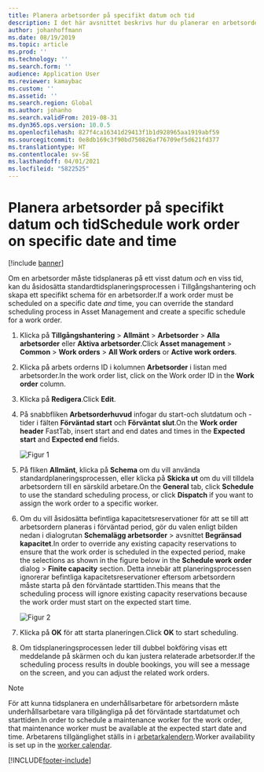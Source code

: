 ```yaml
---
title: Planera arbetsorder på specifikt datum och tid
description: I det här avsnittet beskrivs hur du planerar en arbetsorder på ett visst datum och tid i Tillgångshantering.
author: johanhoffmann
ms.date: 08/19/2019
ms.topic: article
ms.prod: ''
ms.technology: ''
ms.search.form: ''
audience: Application User
ms.reviewer: kamaybac
ms.custom: ''
ms.assetid: ''
ms.search.region: Global
ms.author: johanho
ms.search.validFrom: 2019-08-31
ms.dyn365.ops.version: 10.0.5
ms.openlocfilehash: 827f4ca16341d29413f1b1d928965aa1919abf59
ms.sourcegitcommit: 0e8db169c3f90bd750826af76709ef5d621fd377
ms.translationtype: HT
ms.contentlocale: sv-SE
ms.lasthandoff: 04/01/2021
ms.locfileid: "5822525"
---
```

# <a name="schedule-work-order-on-specific-date-and-time"></a><span data-ttu-id="8b7be-103">Planera arbetsorder på specifikt datum och tid</span><span class="sxs-lookup"><span data-stu-id="8b7be-103">Schedule work order on specific date and time</span></span>

[!include [banner](../../includes/banner.md)]

 

<span data-ttu-id="8b7be-104">Om en arbetsorder måste tidsplaneras på ett visst datum *och* en viss tid, kan du åsidosätta standardtidsplaneringsprocessen i Tillgångshantering och skapa ett specifikt schema för en arbetsorder.</span><span class="sxs-lookup"><span data-stu-id="8b7be-104">If a work order must be scheduled on a specific date *and* time, you can override the standard scheduling process in Asset Management and create a specific schedule for a work order.</span></span>

1. <span data-ttu-id="8b7be-105">Klicka på **Tillgångshantering** > **Allmänt** > **Arbetsorder** > **Alla arbetsorder** eller **Aktiva arbetsorder**.</span><span class="sxs-lookup"><span data-stu-id="8b7be-105">Click **Asset management** > **Common** > **Work orders** > **All Work orders** or **Active work orders**.</span></span>

2. <span data-ttu-id="8b7be-106">Klicka på arbets orderns ID i kolumnen **Arbetsorder** i listan med arbetsorder.</span><span class="sxs-lookup"><span data-stu-id="8b7be-106">In the work order list, click on the Work order ID in the **Work order** column.</span></span>

3. <span data-ttu-id="8b7be-107">Klicka på **Redigera**.</span><span class="sxs-lookup"><span data-stu-id="8b7be-107">Click **Edit**.</span></span>

4. <span data-ttu-id="8b7be-108">På snabbfliken **Arbetsorderhuvud** infogar du start-och slutdatum och -tider i fälten **Förväntad start** och **Förväntat slut**.</span><span class="sxs-lookup"><span data-stu-id="8b7be-108">On the **Work order header** FastTab, insert start and end dates and times in the **Expected start** and **Expected end** fields.</span></span>

    ![Figur 1](media/05-work-order-scheduling.png)

5. <span data-ttu-id="8b7be-110">På fliken **Allmänt**, klicka på **Schema** om du vill använda standardplaneringsprocessen, eller klicka på **Skicka ut** om du vill tilldela arbetsordern till en särskild arbetare.</span><span class="sxs-lookup"><span data-stu-id="8b7be-110">On the **General** tab, click **Schedule** to use the standard scheduling process, or click **Dispatch** if you want to assign the work order to a specific worker.</span></span>

6. <span data-ttu-id="8b7be-111">Om du vill åsidosätta befintliga kapacitetsreservationer för att se till att arbetsordern planeras i förväntad period, gör du valen enligt bilden nedan i dialogrutan **Schemalägg arbetsorder** > avsnittet **Begränsad kapacitet**.</span><span class="sxs-lookup"><span data-stu-id="8b7be-111">In order to override any existing capacity reservations to ensure that the work order is scheduled in the expected period, make the selections as shown in the figure below in the **Schedule work order** dialog > **Finite capacity** section.</span></span> <span data-ttu-id="8b7be-112">Detta innebär att planeringsprocessen ignorerar befintliga kapacitetsreservationer eftersom arbetsordern måste starta på den förväntade starttiden.</span><span class="sxs-lookup"><span data-stu-id="8b7be-112">This means that the scheduling process will ignore existing capacity reservations because the work order must start on the expected start time.</span></span>

    ![Figur 2](media/06-work-order-scheduling.png)

7. <span data-ttu-id="8b7be-114">Klicka på **OK** för att starta planeringen.</span><span class="sxs-lookup"><span data-stu-id="8b7be-114">Click **OK** to start scheduling.</span></span>

8. <span data-ttu-id="8b7be-115">Om tidsplaneringsprocessen leder till dubbel bokföring visas ett meddelande på skärmen och du kan justera relaterade arbetsorder.</span><span class="sxs-lookup"><span data-stu-id="8b7be-115">If the scheduling process results in double bookings, you will see a message on the screen, and you can adjust the related work orders.</span></span>

>[!NOTE]
><span data-ttu-id="8b7be-116">För att kunna tidsplanera en underhållsarbetare för arbetsordern måste underhållsarbetare vara tillgängliga på det förväntade startdatumet och starttiden.</span><span class="sxs-lookup"><span data-stu-id="8b7be-116">In order to schedule a maintenance worker for the work order, that maintenance worker must be available at the expected start date and time.</span></span> <span data-ttu-id="8b7be-117">Arbetarens tillgänglighet ställs in i [arbetarkalendern](../work-order-scheduling/maintenance-worker-calendar-and-scheduling.md).</span><span class="sxs-lookup"><span data-stu-id="8b7be-117">Worker availability is set up in the [worker calendar](../work-order-scheduling/maintenance-worker-calendar-and-scheduling.md).</span></span> 



[!INCLUDE[footer-include](../../../includes/footer-banner.md)]